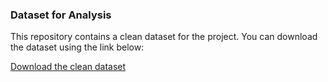 ### Dataset for Analysis

This repository contains a clean dataset for the project. You can download the dataset using the link below:

[Download the clean dataset](https://drive.google.com/file/d/1pR58-cSpzpGd1uMDbgvk4LD4GMCnBU2B/view?usp=drive_link)
